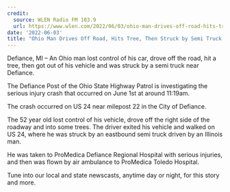```yaml
---
credit:
  source: WLEN Radio FM 103.9
  url: https://www.wlen.com/2022/06/03/ohio-man-drives-off-road-hits-tree-then-struck-by-semi-truck-near-defiance/
date: '2022-06-03'
title: "Ohio Man Drives Off Road, Hits Tree, Then Struck by Semi Truck Near Defiance"
---
```

Defiance, MI – An Ohio man lost control of his car, drove off the road, hit a tree, then got out of his vehicle and was struck by a semi truck near Defiance.

The Defiance Post of the Ohio State Highway Patrol is investigating the serious injury crash that occurred on June 1st at around 11:19am.

The crash occurred on US 24 near milepost 22 in the City of Defiance.

The 52 year old lost control of his vehicle, drove off the right side of the roadway and into some trees. The driver exited his vehicle and walked on US 24, where he was struck by an eastbound semi truck driven by an Illinois man.

He was taken to ProMedica Defiance Regional Hospital with serious injuries, and then was flown by air ambulance to ProMedica Toledo Hospital.

Tune into our local and state newscasts, anytime day or night, for this story and more.
